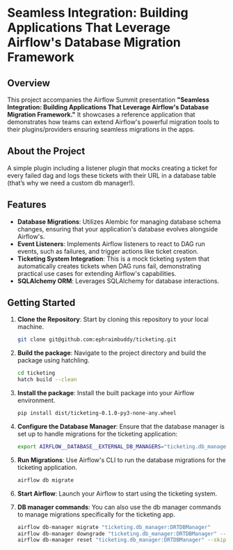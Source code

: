 # Seamless Integration: Building Applications That Leverage Airflow's Database Migration Framework

## Overview

This project accompanies the Airflow Summit presentation **"Seamless Integration: Building Applications That Leverage Airflow's Database Migration Framework."** It showcases a reference application that demonstrates how teams can extend Airflow's powerful migration tools to their plugins/providers ensuring seamless migrations in the apps.

## About the Project

A simple plugin including a listener plugin that mocks creating a ticket for every failed dag and logs these tickets with their URL in a database table (that’s why we need a custom db manager!).


## Features
- **Database Migrations**: Utilizes Alembic for managing database schema changes, ensuring that your application's database evolves alongside Airflow's.
- **Event Listeners**: Implements Airflow listeners to react to DAG run events, such as failures, and trigger actions like ticket creation.
- **Ticketing System Integration**: This is a mock ticketing system that automatically creates tickets when DAG runs fail, demonstrating practical use cases for extending Airflow's capabilities.
- **SQLAlchemy ORM**: Leverages SQLAlchemy for database interactions.

## Getting Started
1. **Clone the Repository**: Start by cloning this repository to your local machine.
   ```bash
   git clone git@github.com:ephraimbuddy/ticketing.git
   ```
2. **Build the package**: Navigate to the project directory and build the package using hatchling.
   ```bash
   cd ticketing
   hatch build --clean
   ```
3. **Install the package**: Install the built package into your Airflow environment.
   ```bash
   pip install dist/ticketing-0.1.0-py3-none-any.wheel
   ```
4. **Configure the Database Manager**: Ensure that the database manager is set up to handle migrations for the ticketing application:
    ```bash
    export AIRFLOW__DATABASE__EXTERNAL_DB_MANAGERS="ticketing.db_manager.DRTDBManager"
    ```
5. **Run Migrations**: Use Airflow's CLI to run the database migrations for the ticketing application.
   ```bash
   airflow db migrate
   ```
6. **Start Airflow**: Launch your Airflow to start using the ticketing system.

7. **DB manager commands**: You can also use the db manager commands to manage migrations specifically for the ticketing app.
   ```bash
   airflow db-manager migrate "ticketing.db_manager:DRTDBManager"
   airflow db-manager downgrade "ticketing.db_manager:DRTDBManager" --to-version 0.1.0
   airflow db-manager reset "ticketing.db_manager:DRTDBManager" --skip-init
   ```
